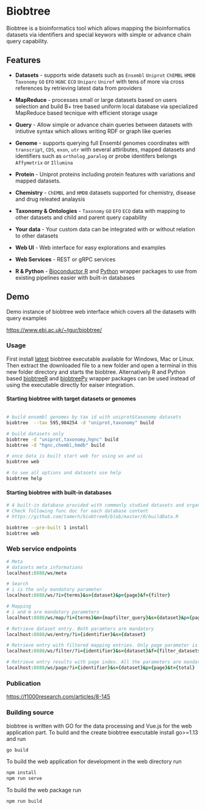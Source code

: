 # Biobtree

<!--[![Build Status](https://dev.azure.com/biobtree/biobtree/_apis/build/status/tamerh.biobtree?branchName=master)](https://dev.azure.com/biobtree/biobtree/_build/latest?definitionId=1&branchName=master) -->

Biobtree is a bioinformatics tool which allows mapping the bioinformatics datasets
via identifiers and special keywors with simple or advance chain query capability.

## Features

* **Datasets** - supports wide datasets such as `Ensembl` `Uniprot` `ChEMBL` `HMDB` `Taxonomy` `GO` `EFO` `HGNC` `ECO` `Uniparc` `Uniref`  with tens of more via cross references
by retrieving latest data from providers

* **MapReduce** - processes small or large datasets based on users selection and build B+ tree based uniform local database via specialized MapReduce based tecnique with efficient storage usage 

* **Query** - Allow simple or advance chain queries between datasets with intiutive syntax which allows writing RDF or graph like queries

* **Genome** - supports querying full Ensembl genomes coordinates with `transcript`, `CDS`, `exon`, `utr` with several attiributes, mapped datasets and identifiers such as `ortholog` ,`paralog` or probe identifers belongs `Affymetrix` or `Illumina`

* **Protein** - Uniprot proteins including protein features with variations and mapped datasets.

* **Chemistry** - `ChEMBL` and `HMDB` datasets supported for chemistry, disease and drug releated analaysis

* **Taxonomy & Ontologies** - `Taxonomy` `GO` `EFO` `ECO` data with mapping to other datasets and child and parent query capability

* **Your data** - Your custom data can be integrated with or without relation to other datasets

* **Web UI** - Web interface for easy explorations and examples

* **Web Services** - REST or gRPC services

* **R & Python** - [Bioconductor R](https://github.com/tamerh/biobtreeR) and [Python](https://github.com/tamerh/biobtreePy) wrapper packages to use from existing pipelines easier with built-in databases

## Demo

Demo instance of biobtree web interface which covers all the datasets with query examples

https://www.ebi.ac.uk/~tgur/biobtree/ 

### Usage

First install [latest](https://github.com/tamerh/biobtree/releases/latest) biobtree executable available for Windows, Mac or Linux. Then extract the downloaded file to a new folder and open a terminal in this new folder directory and starts the biobtree. Alternatively R and Python based [biobtreeR](https://github.com/tamerh/biobtreeR) and [biobtreePy](https://github.com/tamerh/biobtreePy) wrapper packages can be used instead of using the executable directly for eaiser integration.

#### Starting biobtree with target datasets or genomes
```sh

# build ensembl genomes by tax id with uniprot&taxonomy datasets
biobtree  --tax 595,984254 -d "uniprot,taxonomy" build 

# build datasets only 
biobtree -d "uniprot,taxonomy,hgnc" build 
biobtree -d "hgnc,chembl,hmdb" build

# once data is built start web for using ws and ui
biobtree web

# to see all options and datasets use help
biobtree help

```

#### Starting biobtree with built-in databases

```sh
# 4 built-in database provided with commonly studied datasets and organism genomes
# Check following func doc for each database content 
# https://github.com/tamerh/biobtreeR/blob/master/R/buildData.R

biobtree --pre-built 1 install
biobtree web
```

### Web service endpoints
```ruby
# Meta
# datasets meta informations 
localhost:8888/ws/meta

# Search 
# i is the only mandatory parameter
localhost:8888/ws/?i={terms}&s={dataset}&p={page}&f={filter}

# Mapping 
# i and m are mandatory parameters
localhost:8888/ws/map/?i={terms}&m={mapfilter_query}&s={dataset}&p={page}

# Retrieve dataset entry. Both paramters are mandatory
localhost:8888/ws/entry/?i={identifier}&s={dataset}

# Retrieve entry with filtered mapping entries. Only page parameter is optional
localhost:8888/ws/filter/?i={identifier}&s={dataset}&f={filter_datasets}&p={page}

# Retrieve entry results with page index. All the parameters are mandatory 
localhost:8888/ws/page/?i={identifier}&s={dataset}&p={page}&t={total}

```

<!-- ### Integrating your dataset

User data can be integrated to biobtree. Since biobtree has capability to process large datasets, this feature creates an alternative for  mapping related data to be indexed with biobtree. Data should be gzipped and in an xml format compliant with UniProt xml schema [definition](ftp://ftp.uniprot.org/pub/databases/uniprot/current_release/knowledgebase/complete/uniprot.xsd). Once data has been prepared, file location needs to be configured in biobtree configuration file which is located at `conf/source.dataset.json`. After these configuration dataset used similarly with other dataset like 

```sh
biobtree -d "+my_data" start
``` -->

### Publication
https://f1000research.com/articles/8-145

### Building source 

biobtree is written with GO for the data processing and Vue.js for the web application part. To build and the create biobtree executable install go>=1.13 and run

```sh
go build
```

To build the web application for development in the web directory run

```sh
npm install
npm run serve
```

To build the web package run

```sh
npm run build
```
